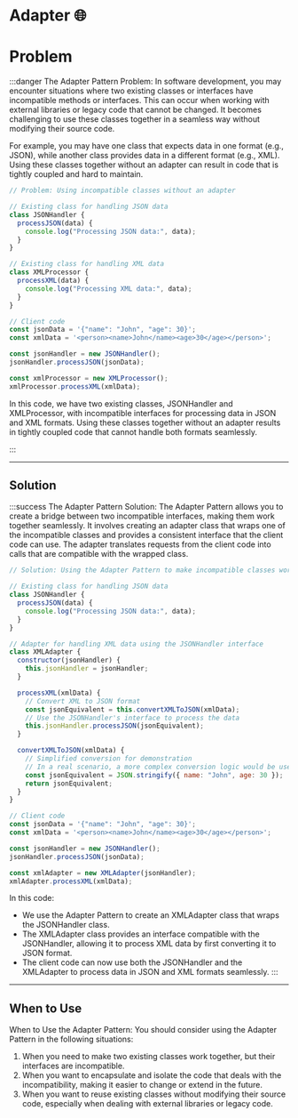 # Adapter 🌐

# Problem

:::danger The Adapter Pattern Problem:
In software development, you may encounter situations where two existing classes or interfaces have incompatible methods or interfaces. This can occur when working with external libraries or legacy code that cannot be changed. It becomes challenging to use these classes together in a seamless way without modifying their source code.

For example, you may have one class that expects data in one format (e.g., JSON), while another class provides data in a different format (e.g., XML). Using these classes together without an adapter can result in code that is tightly coupled and hard to maintain.

```js
// Problem: Using incompatible classes without an adapter

// Existing class for handling JSON data
class JSONHandler {
  processJSON(data) {
    console.log("Processing JSON data:", data);
  }
}

// Existing class for handling XML data
class XMLProcessor {
  processXML(data) {
    console.log("Processing XML data:", data);
  }
}

// Client code
const jsonData = '{"name": "John", "age": 30}';
const xmlData = '<person><name>John</name><age>30</age></person>';

const jsonHandler = new JSONHandler();
jsonHandler.processJSON(jsonData);

const xmlProcessor = new XMLProcessor();
xmlProcessor.processXML(xmlData);
```
In this code, we have two existing classes, JSONHandler and XMLProcessor, with incompatible interfaces for processing data in JSON and XML formats. Using these classes together without an adapter results in tightly coupled code that cannot handle both formats seamlessly.

:::

---

## Solution

:::success The Adapter Pattern Solution:
The Adapter Pattern allows you to create a bridge between two incompatible interfaces, making them work together seamlessly. It involves creating an adapter class that wraps one of the incompatible classes and provides a consistent interface that the client code can use. The adapter translates requests from the client code into calls that are compatible with the wrapped class.

```js
// Solution: Using the Adapter Pattern to make incompatible classes work together

// Existing class for handling JSON data
class JSONHandler {
  processJSON(data) {
    console.log("Processing JSON data:", data);
  }
}

// Adapter for handling XML data using the JSONHandler interface
class XMLAdapter {
  constructor(jsonHandler) {
    this.jsonHandler = jsonHandler;
  }

  processXML(xmlData) {
    // Convert XML to JSON format
    const jsonEquivalent = this.convertXMLToJSON(xmlData);
    // Use the JSONHandler's interface to process the data
    this.jsonHandler.processJSON(jsonEquivalent);
  }

  convertXMLToJSON(xmlData) {
    // Simplified conversion for demonstration
    // In a real scenario, a more complex conversion logic would be used
    const jsonEquivalent = JSON.stringify({ name: "John", age: 30 });
    return jsonEquivalent;
  }
}

// Client code
const jsonData = '{"name": "John", "age": 30}';
const xmlData = '<person><name>John</name><age>30</age></person>';

const jsonHandler = new JSONHandler();
jsonHandler.processJSON(jsonData);

const xmlAdapter = new XMLAdapter(jsonHandler);
xmlAdapter.processXML(xmlData);
```

In this code:

- We use the Adapter Pattern to create an XMLAdapter class that wraps the JSONHandler class.
- The XMLAdapter class provides an interface compatible with the JSONHandler, allowing it to process XML data by first converting it to JSON format.
- The client code can now use both the JSONHandler and the XMLAdapter to process data in JSON and XML formats seamlessly.
:::

---

## When to Use

When to Use the Adapter Pattern:
You should consider using the Adapter Pattern in the following situations:

1. When you need to make two existing classes work together, but their interfaces are incompatible.
2. When you want to encapsulate and isolate the code that deals with the incompatibility, making it easier to change or extend in the future.
3. When you want to reuse existing classes without modifying their source code, especially when dealing with external libraries or legacy code.